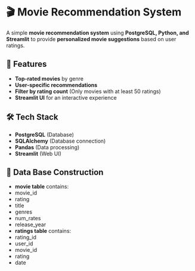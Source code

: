 # 🎬 Movie Recommendation System  

A simple **movie recommendation system** using **PostgreSQL, Python, and Streamlit** to provide **personalized movie suggestions** based on user ratings.  

## 🚀 Features  
- **Top-rated movies** by genre  
- **User-specific recommendations**  
- **Filter by rating count** (Only movies with at least 50 ratings)  
- **Streamlit UI** for an interactive experience  

## 🛠️ Tech Stack  
- **PostgreSQL** (Database)  
- **SQLAlchemy** (Database connection)  
- **Pandas** (Data processing)  
- **Streamlit** (Web UI)  

## 📖 Data Base Construction
- **movie table** contains:
- movie_id
- rating
- title
- genres
- num_rates 
- release_year
- **ratings table** contains:
- rating_id
- user_id
- movie_id
- rating
- date 